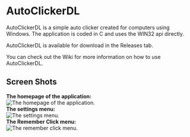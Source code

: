 # AutoClickerDL
AutoClickerDL is a simple auto clicker created for computers using Windows. The application is coded in C and uses the WIN32 api directly.  
  
AutoClickerDL is available for download in the Releases tab.

You can check out the Wiki for more information on how to use AutoClickerDL.

## Screen Shots
**The homepage of the application:**  
![The homepage of the application.](https://img.ryandw11.com/raw/5ytdv2quw.png)  
**The settings menu:**  
![The settings menu.](https://img.ryandw11.com/raw/5ytekantk.png)  
**The Remember Click menu:**  
![The remember click menu.](https://img.ryandw11.com/raw/5ytg15jtq.png)
